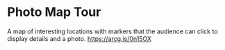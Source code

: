 # Photo Map Tour
A map of interesting locations with markers that the audience can click to display details and a photo.
https://arcg.is/0n15OX
